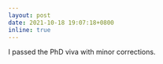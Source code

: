 ```yaml
---
layout: post
date: 2021-10-18 19:07:18+0800
inline: true
---
```


I passed the PhD viva with minor corrections.
